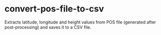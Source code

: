 # convert-pos-file-to-csv
Extracts latitude, longitude and height values from POS file (generated after post-processing) and saves it to a CSV file. 
